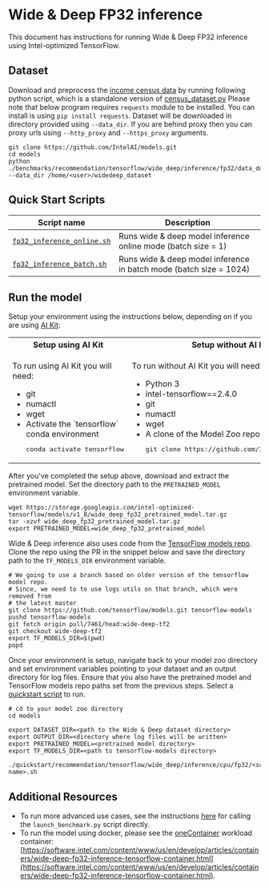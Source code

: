 <!--- 0. Title -->
# Wide & Deep FP32 inference

<!-- 10. Description -->

This document has instructions for running Wide & Deep FP32 inference using
Intel-optimized TensorFlow.

<!--- 30. Datasets -->
## Dataset
Download and preprocess the [income census data](https://archive.ics.uci.edu/ml/datasets/Census+Income) by running 
following python script, which is a standalone version of [census_dataset.py](https://github.com/tensorflow/models/blob/master/official/wide_deep/census_dataset.py) Please note that below program requires `requests` module to be installed. You can install is using `pip install requests`.
Dataset will be downloaded in directory provided using `--data_dir`. If you are behind proxy then you can proxy urls
using `--http_proxy` and `--https_proxy` arguments.
```
git clone https://github.com/IntelAI/models.git
cd models
python ./benchmarks/recommendation/tensorflow/wide_deep/inference/fp32/data_download.py --data_dir /home/<user>/widedeep_dataset
```

<!--- 40. Quick Start Scripts -->
## Quick Start Scripts

| Script name | Description |
|-------------|-------------|
| [`fp32_inference_online.sh`](fp32_inference_online.sh) | Runs wide & deep model inference online mode (batch size = 1)|
| [`fp32_inference_batch.sh`](fp32_inference_batch.sh) | Runs wide & deep model inference in batch mode (batch size = 1024)|

<!--- 50. AI Kit -->
## Run the model

Setup your environment using the instructions below, depending on if you are
using [AI Kit](/docs/general/tensorflow/AIKit.md):

<table>
  <tr>
    <th>Setup using AI Kit</th>
    <th>Setup without AI Kit</th>
  </tr>
  <tr>
    <td>
      <p>To run using AI Kit you will need:</p>
      <ul>
        <li>git
        <li>numactl
        <li>wget
        <li>Activate the `tensorflow` conda environment
        <pre>conda activate tensorflow</pre>
      </ul>
    </td>
    <td>
      <p>To run without AI Kit you will need:</p>
      <ul>
        <li>Python 3
        <li>intel-tensorflow==2.4.0
        <li>git
        <li>numactl
        <li>wget
        <li>A clone of the Model Zoo repo<br />
        <pre>git clone https://github.com/IntelAI/models.git</pre>
      </ul>
    </td>
  </tr>
</table>

After you've completed the setup above, download and extract the pretrained
model. Set the directory path to the `PRETRAINED_MODEL` environment variable.
```
wget https://storage.googleapis.com/intel-optimized-tensorflow/models/v1_8/wide_deep_fp32_pretrained_model.tar.gz
tar -xzvf wide_deep_fp32_pretrained_model.tar.gz
export PRETRAINED_MODEL=wide_deep_fp32_pretrained_model
```

Wide & Deep inference also uses code from the [TensorFlow models repo](https://github.com/tensorflow/models).
Clone the repo using the PR in the snippet below and save the directory path
to the `TF_MODELS_DIR` environment variable.
```
# We going to use a branch based on older version of the tensorflow model repo.
# Since, we need to to use logs utils on that branch, which were removed from
# the latest master
git clone https://github.com/tensorflow/models.git tensorflow-models
pushd tensorflow-models
git fetch origin pull/7461/head:wide-deep-tf2
git checkout wide-deep-tf2
export TF_MODELS_DIR=$(pwd)
popd
```

Once your environment is setup, navigate back to your model zoo directory and set
environment variables pointing to your dataset and an output directory for log files.
Ensure that you also have the pretrained model and TensorFlow models repo paths
set from the previous steps. Select a [quickstart script](#quick-start-scripts)
to run.
```
# cd to your model zoo directory
cd models

export DATASET_DIR=<path to the Wide & Deep dataset directory>
export OUTPUT_DIR=<directory where log files will be written>
export PRETRAINED_MODEL=<pretrained model directory>
export TF_MODELS_DIR=<path to tensorflow-models directory>

./quickstart/recommendation/tensorflow/wide_deep/inference/cpu/fp32/<script name>.sh
```

<!--- 90. Resource Links-->
## Additional Resources

* To run more advanced use cases, see the instructions [here](Advanced.md)
  for calling the `launch_benchmark.py` script directly.
* To run the model using docker, please see the [oneContainer](http://software.intel.com/containers)
  workload container:<br />
  [https://software.intel.com/content/www/us/en/develop/articles/containers/wide-deep-fp32-inference-tensorflow-container.html](https://software.intel.com/content/www/us/en/develop/articles/containers/wide-deep-fp32-inference-tensorflow-container.html).

